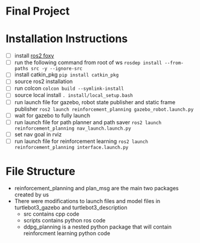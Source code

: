 # Final Project

# Installation Instructions

- [ ] install [ros2 foxy](https://docs.ros.org/en/foxy/Installation.html)
- [ ] run the following command from root of ws `rosdep install --from-paths src -y --ignore-src`
- [ ] install catkin_pkg `pip install catkin_pkg`
- [ ] source ros2 installation
- [ ] run colcon `colcon build --symlink-install`
- [ ] source local install `. install/local_setup.bash`
- [ ] run launch file for gazebo, robot state publisher and static frame publisher `ros2 launch reinforcement_planning gazebo_robot.launch.py`
- [ ] wait for gazebo to fully launch
- [ ] run launch file for path planner and path saver `ros2 launch reinforcement_planning nav_launch.launch.py`
- [ ] set nav goal in rviz
- [ ] run launch file for reinforcement learning `ros2 launch reinforcement_planning interface.launch.py`

# File Structure

- reinforcement_planning and plan_msg are the main two packages created by us
- There were modifications to launch files and model files in turtlebot3_gazebo and turtlebot3_description
  - src contains cpp code
  - scripts contains python ros code
  - ddpg_planning is a nested python package that will contain reinforcment learning python code
